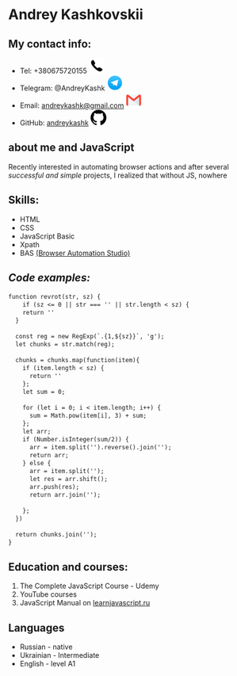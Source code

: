# Andrey Kashkovskii
## My contact info:
* Tel: +380675720155 ![phone_logo](img\phoneicons.png)
* Telegram: @AndreyKashk ![telega_logo](img\telegram_icon.png)
* Email: andreykashk@gmail.com ![email_logo](img\emailgmaillogo.png)
* GitHub: [andreykashk](https://github.com/andreykashk) ![github_logo](img\githublogo.png)
## about me and __JavaScript__
Recently interested in automating browser actions and after several _successful and simple_ projects, I realized that without JS, nowhere
## __Skills:__
* HTML
* CSS
* JavaScript Basic
* Xpath
* BAS [(Browser Automation Studio)](https://bablosoft.com/shop/BrowserAutomationStudio#)
## _Code examples:_
```
function revrot(str, sz) {
    if (sz <= 0 || str === '' || str.length < sz) {
    return ''
  }

  const reg = new RegExp(`.{1,${sz}}`, 'g');  
  let chunks = str.match(reg);

  chunks = chunks.map(function(item){
    if (item.length < sz) {
      return ''
    };
    let sum = 0;

    for (let i = 0; i < item.length; i++) {
      sum = Math.pow(item[i], 3) + sum;
    };
    let arr;
    if (Number.isInteger(sum/2)) {
      arr = item.split('').reverse().join('');
      return arr;
    } else {
      arr = item.split('');
      let res = arr.shift();
      arr.push(res);
      return arr.join('');
          
    };
  })
  
  return chunks.join('');
}
```
## Education and courses:
1. The Complete JavaScript Course - Udemy
2. YouTube courses
3. JavaScript Manual on [learnjavascript.ru](https://learn.javascript.ru/)

## Languages
* Russian - native
* Ukrainian - Intermediate
* English - level A1